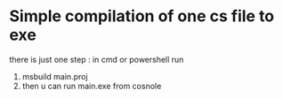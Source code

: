 # Simple compilation of one cs file to exe

there is just one step : in cmd or powershell run 
1) msbuild main.proj
2) then u can run main.exe from cosnole